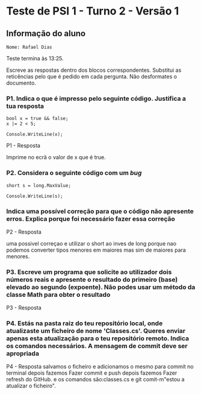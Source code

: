 # Teste de PSI 1 - Turno 2 - Versão 1

## Informação do aluno

    Nome: Rafael Dias

Teste termina às 13:25.

Escreve as respostas dentro dos blocos correspondentes.
Substitui as reticências pelo que é pedido em cada pergunta.
Não desformates o documento.

### P1. Indica o que é impresso pelo seguinte código. Justifica a tua resposta

    bool x = true && false;
    x |= 2 < 5;
    
    Console.WriteLine(x);

P1 - Resposta


Imprime no ecrã o valor de x que é true.



### P2. Considera o seguinte código com um *bug*

    short s = long.MaxValue;

    Console.WriteLine(s);

### Indica uma possível correção para que o código não apresente erros. Explica porque foi necessário fazer essa correção

P2 - Resposta

 uma possivel correçao e utilizar o short ao inves de long porque nao podemos converter tipos menores em maiores mas sim de maiores para menores.

### P3. Escreve um programa que solicite ao utilizador dois números reais e apresente o resultado do primeiro (base) elevado ao segundo (expoente). Não podes usar um método da classe Math para obter o resultado

P3 - Resposta

    

### P4. Estás na pasta raiz do teu repositório local, onde atualizaste um ficheiro de nome 'Classes.cs'. Queres enviar **apenas** esta atualização para o teu repositório remoto. Indica os comandos necessários. A mensagem de commit deve ser apropriada

P4 - Resposta
 salvamos o ficheiro e adicionamos o mesmo para commit no terminal depois fazemos Fazer commit e push depois fazemos Fazer refresh do GitHub.
 e os comandos são:classes.cs e git comit-m"estou a atualizar o ficheiro".



